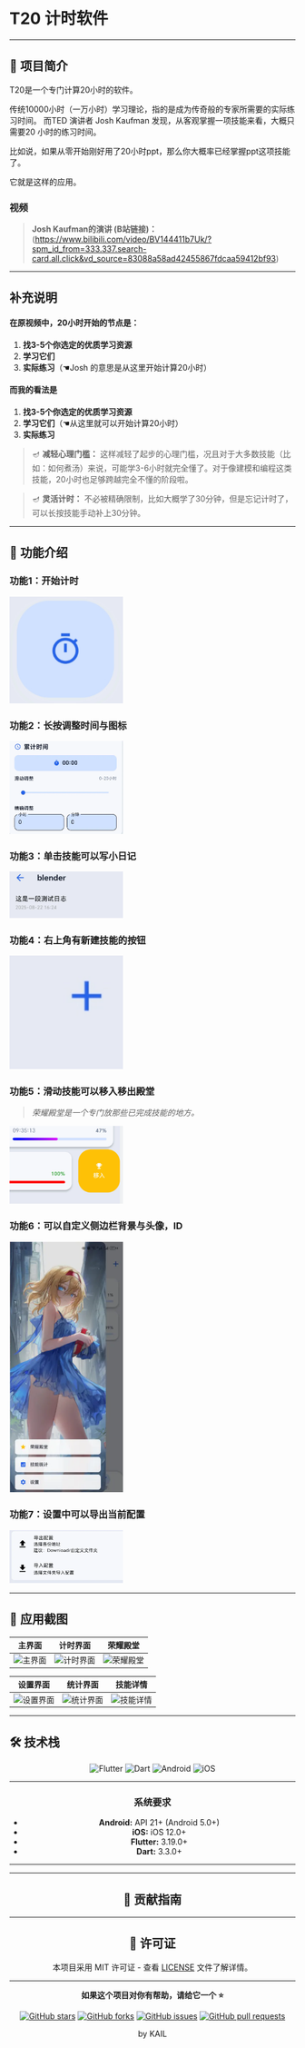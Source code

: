 # T20 计时软件


---

## 🎯 项目简介
T20是一个专门计算20小时的软件。

传统10000小时（一万小时）学习理论，指的是成为传奇般的专家所需要的实际练习时间。
而TED 演讲者 Josh Kaufman 发现，从客观掌握一项技能来看，大概只需要20 小时的练习时间。

比如说，如果从零开始刚好用了20小时ppt，那么你大概率已经掌握ppt这项技能了。

它就是这样的应用。

### 视频

> **Josh Kaufman的演讲 (B站链接)：** (https://www.bilibili.com/video/BV144411b7Uk/?spm_id_from=333.337.search-card.all.click&vd_source=83088a58ad42455867fdcaa59412bf93)

---

## 补充说明

#### 在原视频中，20小时开始的节点是：

1. **找3-5个你选定的优质学习资源**
2. **学习它们**
3. **实际练习**（☚Josh 的意思是从这里开始计算20小时）

#### 而我的看法是

1. **找3-5个你选定的优质学习资源**
2. **学习它们**（☚从这里就可以开始计算20小时）
3. **实际练习**

> 🪔 **减轻心理门槛：** 这样减轻了起步的心理门槛，况且对于大多数技能（比如：如何煮汤）来说，可能学3-6小时就完全懂了。对于像建模和编程这类技能，20小时也足够跨越完全不懂的阶段啦。

> 🪔 **灵活计时：** 不必被精确限制，比如大概学了30分钟，但是忘记计时了，可以长按技能手动补上30分钟。

---

## 🚀 功能介绍

### 功能1：开始计时
<img src="assets/images/instructions/a1.webp" width="200">

### 功能2：长按调整时间与图标
<img src="assets/images/instructions/a2.webp" width="200">

### 功能3：单击技能可以写小日记
<img src="assets/images/instructions/a3.webp" width="200">

### 功能4：右上角有新建技能的按钮
<img src="assets/images/instructions/a4.webp" width="200">

### 功能5：滑动技能可以移入移出殿堂
> *荣耀殿堂是一个专门放那些已完成技能的地方。*


<img src="assets/images/instructions/a5.webp" width="200">

### 功能6：可以自定义侧边栏背景与头像，ID
<img src="assets/images/instructions/a6.webp" width="200">

### 功能7：设置中可以导出当前配置
<img src="assets/images/instructions/a7.webp" width="200">

---

## 📱 应用截图

<div align="center">

| 主界面 | 计时界面 | 荣耀殿堂 |
|--------|----------|----------|
| ![主界面](screenshots/main.png) | ![计时界面](screenshots/timer.png) | ![荣耀殿堂](screenshots/glory.png) |

| 设置界面 | 统计界面 | 技能详情 |
|----------|----------|----------|
| ![设置界面](screenshots/settings.png) | ![统计界面](screenshots/stats.png) | ![技能详情](screenshots/details.png) |

</div>

---

## 🛠️ 技术栈

<div align="center">

![Flutter](https://img.shields.io/badge/Flutter-3.19.0-02569B?style=flat-square&logo=flutter)
![Dart](https://img.shields.io/badge/Dart-3.3.0-0175C2?style=flat-square&logo=dart)
![Android](https://img.shields.io/badge/Android-API%2021+-3DDC84?style=flat-square&logo=android)
![iOS](https://img.shields.io/badge/iOS-12.0+-000000?style=flat-square&logo=ios)


---



### 系统要求

- **Android:** API 21+ (Android 5.0+)
- **iOS:** iOS 12.0+
- **Flutter:** 3.19.0+
- **Dart:** 3.3.0+

---


---

## 🤝 贡献指南

---

## 📄 许可证

本项目采用 MIT 许可证 - 查看 [LICENSE](LICENSE) 文件了解详情。

---

<div align="center">

**如果这个项目对你有帮助，请给它一个 ⭐️**

[![GitHub stars](https://img.shields.io/github/stars/your-username/t20?style=social)](https://github.com/your-username/t20/stargazers)
[![GitHub forks](https://img.shields.io/github/forks/your-username/t20?style=social)](https://github.com/your-username/t20/network/members)
[![GitHub issues](https://img.shields.io/github/issues/your-username/t20)](https://github.com/your-username/t20/issues)
[![GitHub pull requests](https://img.shields.io/github/issues-pr/your-username/t20)](https://github.com/your-username/t20/pulls)

by KAIL



